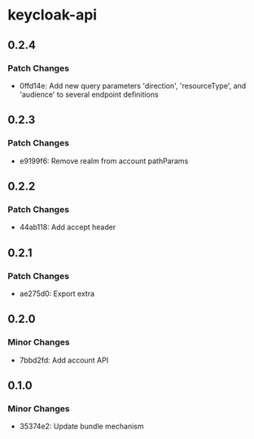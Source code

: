 # keycloak-api

## 0.2.4

### Patch Changes

- 0ffd14e: Add new query parameters 'direction', 'resourceType', and 'audience' to several endpoint definitions

## 0.2.3

### Patch Changes

- e9199f6: Remove realm from account pathParams

## 0.2.2

### Patch Changes

- 44ab118: Add accept header

## 0.2.1

### Patch Changes

- ae275d0: Export extra

## 0.2.0

### Minor Changes

- 7bbd2fd: Add account API

## 0.1.0

### Minor Changes

- 35374e2: Update bundle mechanism
